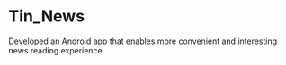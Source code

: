 # Tin_News
Developed an​ Android app​​ that enables more convenient and interesting news reading experience.
